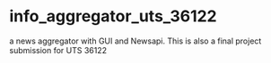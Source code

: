 # info_aggregator_uts_36122
a news aggregator with GUI and Newsapi. This is also a final project submission for UTS 36122
